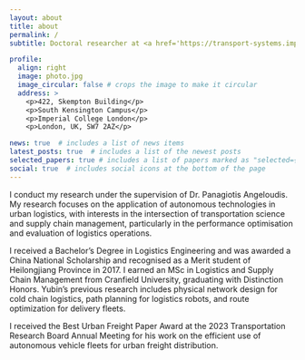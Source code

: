 ```yaml
---
layout: about
title: about
permalink: /
subtitle: Doctoral researcher at <a href='https://transport-systems.imperial.ac.uk'>Transport Systems and Logistics Lab</a>, Imperial College London, UK

profile:
  align: right
  image: photo.jpg
  image_circular: false # crops the image to make it circular
  address: >
    <p>422, Skempton Building</p>
    <p>South Kensington Campus</p>
    <p>Imperial College London</p>
    <p>London, UK, SW7 2AZ</p>

news: true  # includes a list of news items
latest_posts: true  # includes a list of the newest posts
selected_papers: true # includes a list of papers marked as "selected={true}"
social: true  # includes social icons at the bottom of the page
---
```

I conduct my research under the supervision of Dr. Panagiotis Angeloudis. My research focuses on the application of autonomous technologies in urban logistics, with interests in the intersection of transportation science and supply chain management, particularly in the performance optimisation and evaluation of logistics operations.

I received a Bachelor’s Degree in Logistics Engineering and was awarded a China National Scholarship and recognised as a Merit student of Heilongjiang Province in 2017. I earned an MSc in Logistics and Supply Chain Management from Cranfield University, graduating with Distinction Honors. Yubin’s previous research includes physical network design for cold chain logistics, path planning for logistics robots, and route optimization for delivery fleets.

I received the Best Urban Freight Paper Award at the 2023 Transportation Research Board Annual Meeting for his work on the efficient use of autonomous vehicle fleets for urban freight distribution.

[//]: # (This is a random text. Wait for update soon.  Tell the world about yourself. Link to your favorite [subreddit]&#40;http://reddit.com&#41;. You can put a picture in, too. The code is already in, just name your picture `prof_pic.jpg` and put it in the `img/` folder.)

[//]: # ()
[//]: # (Put your address / P.O. box / other info right below your picture. You can also disable any of these elements by editing `profile` property of the YAML header of your `_pages/about.md`. Edit `_bibliography/papers.bib` and Jekyll will render your [publications page]&#40;/al-folio/publications/&#41; automatically.)

[//]: # ()
[//]: # (Link to your social media connections, too. This theme is set up to use [Font Awesome icons]&#40;http://fortawesome.github.io/Font-Awesome/&#41; and [Academicons]&#40;https://jpswalsh.github.io/academicons/&#41;, like the ones below. Add your Facebook, Twitter, LinkedIn, Google Scholar, or just disable all of them.)

